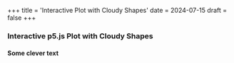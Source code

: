 +++
title = 'Interactive Plot with Cloudy Shapes'
date = 2024-07-15
draft = false
+++



### Interactive p5.js Plot with Cloudy Shapes


#### Some clever text


<script src="https://cdnjs.cloudflare.com/ajax/libs/p5.js/1.4.0/p5.js"></script>
<script src="/js/learn.js"></script>
